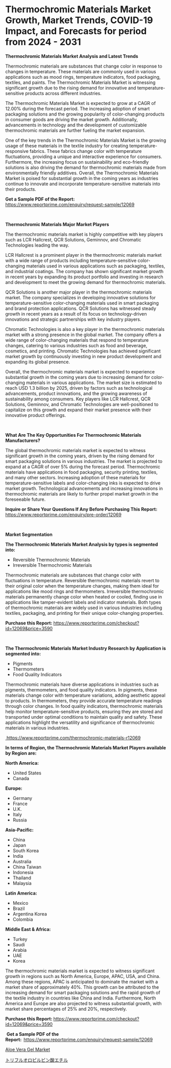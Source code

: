 <p><h1>Thermochromic Materials Market Growth, Market Trends, COVID-19 Impact, and Forecasts for period from 2024 - 2031</h1></p><p><strong>Thermochromic Materials Market Analysis and Latest Trends</strong></p>
<p><p>Thermochromic materials are substances that change color in response to changes in temperature. These materials are commonly used in various applications such as mood rings, temperature indicators, food packaging, textiles, and paints. The Thermochromic Materials Market is witnessing significant growth due to the rising demand for innovative and temperature-sensitive products across different industries.</p><p>The Thermochromic Materials Market is expected to grow at a CAGR of 12.00% during the forecast period. The increasing adoption of smart packaging solutions and the growing popularity of color-changing products in consumer goods are driving the market growth. Additionally, advancements in technology and the development of customizable thermochromic materials are further fueling the market expansion.</p><p>One of the key trends in the Thermochromic Materials Market is the growing usage of these materials in the textile industry for creating temperature-responsive fabrics. These fabrics change color with temperature fluctuations, providing a unique and interactive experience for consumers. Furthermore, the increasing focus on sustainability and eco-friendly solutions is also driving the demand for thermochromic materials made from environmentally friendly additives. Overall, the Thermochromic Materials Market is poised for substantial growth in the coming years as industries continue to innovate and incorporate temperature-sensitive materials into their products.</p></p>
<p><strong>Get a Sample PDF of the Report:&nbsp;</strong> <a href="https://www.reportprime.com/enquiry/request-sample/12069">https://www.reportprime.com/enquiry/request-sample/12069</a></p>
<p>&nbsp;</p>
<p><strong>Thermochromic Materials Major Market Players</strong></p>
<p><p>The thermochromic materials market is highly competitive with key players such as LCR Hallcrest, QCR Solutions, Geminnov, and Chromatic Technologies leading the way. </p><p>LCR Hallcrest is a prominent player in the thermochromic materials market with a wide range of products including temperature-sensitive color-changing materials used in various applications such as packaging, textiles, and industrial coatings. The company has shown significant market growth in recent years by expanding its product portfolio and investing in research and development to meet the growing demand for thermochromic materials.</p><p>QCR Solutions is another major player in the thermochromic materials market. The company specializes in developing innovative solutions for temperature-sensitive color-changing materials used in smart packaging and brand protection applications. QCR Solutions has witnessed steady growth in recent years as a result of its focus on technology-driven innovations and strategic partnerships with key industry players.</p><p>Chromatic Technologies is also a key player in the thermochromic materials market with a strong presence in the global market. The company offers a wide range of color-changing materials that respond to temperature changes, catering to various industries such as food and beverage, cosmetics, and printing. Chromatic Technologies has achieved significant market growth by continuously investing in new product development and expanding its global presence.</p><p>Overall, the thermochromic materials market is expected to experience substantial growth in the coming years due to increasing demand for color-changing materials in various applications. The market size is estimated to reach USD 1.3 billion by 2025, driven by factors such as technological advancements, product innovations, and the growing awareness of sustainability among consumers. Key players like LCR Hallcrest, QCR Solutions, Geminnov, and Chromatic Technologies are well-positioned to capitalize on this growth and expand their market presence with their innovative product offerings.</p></p>
<p>&nbsp;</p>
<p><strong>What Are The Key Opportunities For Thermochromic Materials Manufacturers?</strong></p>
<p><p>The global thermochromic materials market is expected to witness significant growth in the coming years, driven by the rising demand for smart packaging solutions in various industries. The market is projected to expand at a CAGR of over 5% during the forecast period. Thermochromic materials have applications in food packaging, security printing, textiles, and many other sectors. Increasing adoption of these materials for temperature-sensitive labels and color-changing inks is expected to drive market growth. Technological advancements and increasing innovations in thermochromic materials are likely to further propel market growth in the foreseeable future.</p></p>
<p><strong>Inquire or Share Your Questions If Any Before Purchasing This Report:</strong> <a href="https://www.reportprime.com/enquiry/pre-order/12069">https://www.reportprime.com/enquiry/pre-order/12069</a></p>
<p>&nbsp;</p>
<p><strong>Market Segmentation</strong></p>
<p><strong>The Thermochromic Materials Market Analysis by types is segmented into:</strong></p>
<p><ul><li>Reversible Thermochromic Materials</li><li>Irreversible Thermochromic Materials</li></ul></p>
<p><p>Thermochromic materials are substances that change color with fluctuations in temperature. Reversible thermochromic materials revert to their original color when the temperature changes, making them ideal for applications like mood rings and thermometers. Irreversible thermochromic materials permanently change color when heated or cooled, finding use in applications like tamper-evident labels and indicator materials. Both types of thermochromic materials are widely used in various industries including textiles, packaging, and printing for their unique color-changing properties.</p></p>
<p><strong>Purchase this Report:&nbsp;</strong><a href="https://www.reportprime.com/checkout?id=12069&price=3590">https://www.reportprime.com/checkout?id=12069&price=3590</a></p>
<p>&nbsp;</p>
<p><strong>The Thermochromic Materials Market Industry Research by Application is segmented into:</strong></p>
<p><ul><li>Pigments</li><li>Thermometers</li><li>Food Quality Indicators</li></ul></p>
<p><p>Thermochromic materials have diverse applications in industries such as pigments, thermometers, and food quality indicators. In pigments, these materials change color with temperature variations, adding aesthetic appeal to products. In thermometers, they provide accurate temperature readings through color changes. In food quality indicators, thermochromic materials help monitor temperature-sensitive products, ensuring they are stored and transported under optimal conditions to maintain quality and safety. These applications highlight the versatility and significance of thermochromic materials in various industries.</p></p>
<p><a href="https://www.reportprime.com/thermochromic-materials-r12069">&nbsp;https://www.reportprime.com/thermochromic-materials-r12069</a></p>
<p><strong>In terms of Region, the Thermochromic Materials Market Players available by Region are:</strong></p>
<p>
    <p> <strong> North America: </strong>
        <ul>
            <li>United States</li>
            <li>Canada</li>
        </ul>
        </p> 
    <p> <strong> Europe: </strong>
        <ul>
            <li>Germany</li>
            <li>France</li>
            <li>U.K.</li>
            <li>Italy</li>
            <li>Russia</li>
        </ul>
        </p> 
    <p> <strong> Asia-Pacific: </strong>
        <ul>
            <li>China</li>
            <li>Japan</li>
            <li>South Korea</li>
            <li>India</li>
            <li>Australia</li>
            <li>China Taiwan</li>
            <li>Indonesia</li>
            <li>Thailand</li>
            <li>Malaysia</li>
        </ul>
        </p> 
    <p> <strong> Latin America: </strong>
        <ul>
            <li>Mexico</li>
            <li>Brazil</li>
            <li>Argentina Korea</li>
            <li>Colombia</li>
        </ul>
        </p> 
    <p> <strong> Middle East & Africa: </strong>
        <ul>
            <li>Turkey</li>
            <li>Saudi</li>
            <li>Arabia</li>
            <li>UAE</li>
            <li>Korea</li>
        </ul>
    </p>
    </p>
<p><p>The thermochromic materials market is expected to witness significant growth in regions such as North America, Europe, APAC, USA, and China. Among these regions, APAC is anticipated to dominate the market with a market share of approximately 40%. This growth can be attributed to the increasing demand for smart packaging solutions and the rapid growth of the textile industry in countries like China and India. Furthermore, North America and Europe are also projected to witness substantial growth, with market share percentages of 25% and 20%, respectively.</p></p>
<p><strong>Purchase this Report: </strong><a href="https://www.reportprime.com/checkout?id=12069&price=3590">https://www.reportprime.com/checkout?id=12069&price=3590</a></p>
<p>&nbsp;<strong>Get a Sample PDF of the Report:&nbsp;&nbsp;</strong><a href="https://www.reportprime.com/enquiry/request-sample/12069">https://www.reportprime.com/enquiry/request-sample/12069</a></p>
<p><strong></strong></p>
<p><p><a href="https://github.com/ElmoRunolfsson2023/Market-Research-Report-List-1/blob/main/aloe-vera-gel-market.md">Aloe Vera Gel Market</a></p><p><a href="https://github.com/BrionnaBoyle/Market-Research-Report-List-1/blob/main/167083569764.md">トリフルオロピルビン酸エチル</a></p></p>
